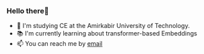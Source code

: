 ### Hello there👋

- 🏫 I'm studying CE at the Amirkabir University of Technology. 
- 📚 I'm currently learning about transformer-based Embeddings 
- 📫 You can reach me by [email](mjavad.ardestani00@gmail.com)

